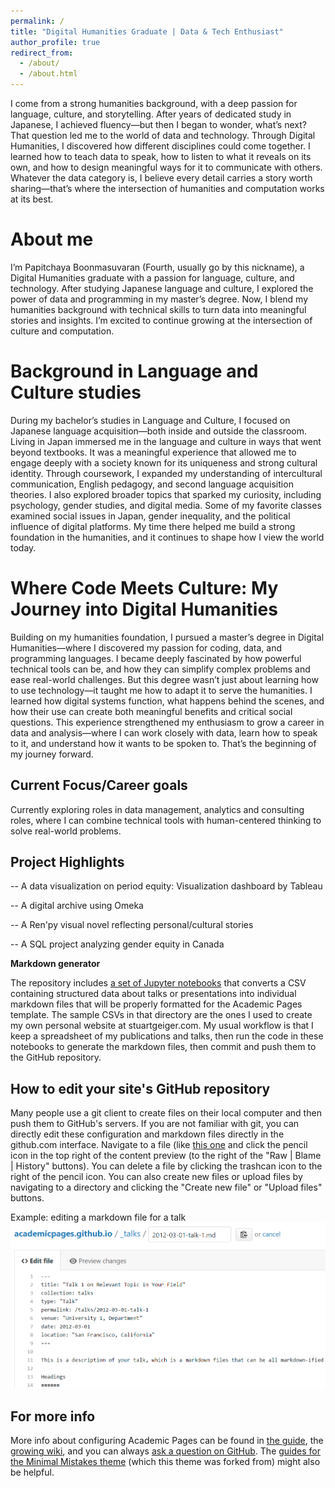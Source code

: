 ```yaml
---
permalink: /
title: "Digital Humanities Graduate | Data & Tech Enthusiast"
author_profile: true
redirect_from: 
  - /about/
  - /about.html
---
```


I come from a strong humanities background, with a deep passion for language, culture, and storytelling. After years of dedicated study in Japanese, I achieved fluency—but then I began to wonder, what’s next? That question led me to the world of data and technology. Through Digital Humanities, I discovered how different disciplines could come together. I learned how to teach data to speak, how to listen to what it reveals on its own, and how to design meaningful ways for it to communicate with others. Whatever the data category is, I believe every detail carries a story worth sharing—that’s where the intersection of humanities and computation works at its best.

About me
======
I’m Papitchaya Boonmasuvaran (Fourth, usually go by this nickname), a Digital Humanities graduate with a passion for language, culture, and technology. After studying Japanese language and culture, I explored the power of data and programming in my master’s degree. Now, I blend my humanities background with technical skills to turn data into meaningful stories and insights. I’m excited to continue growing at the intersection of culture and computation.

Background in Language and Culture studies
======
During my bachelor’s studies in Language and Culture, I focused on Japanese language acquisition—both inside and outside the classroom. Living in Japan immersed me in the language and culture in ways that went beyond textbooks. It was a meaningful experience that allowed me to engage deeply with a society known for its uniqueness and strong cultural identity. Through coursework, I expanded my understanding of intercultural communication, English pedagogy, and second language acquisition theories. I also explored broader topics that sparked my curiosity, including psychology, gender studies, and digital media. Some of my favorite classes examined social issues in Japan, gender inequality, and the political influence of digital platforms. My time there helped me build a strong foundation in the humanities, and it continues to shape how I view the world today.

Where Code Meets Culture: My Journey into Digital Humanities
======
Building on my humanities foundation, I pursued a master’s degree in Digital Humanities—where I discovered my passion for coding, data, and programming languages. I became deeply fascinated by how powerful technical tools can be, and how they can simplify complex problems and ease real-world challenges. But this degree wasn’t just about learning how to use technology—it taught me how to adapt it to serve the humanities. I learned how digital systems function, what happens behind the scenes, and how their use can create both meaningful benefits and critical social questions. This experience strengthened my enthusiasm to grow a career in data and analysis—where I can work closely with data, learn how to speak to it, and understand how it wants to be spoken to. That’s the beginning of my journey forward.

Current Focus/Career goals
------
Currently exploring roles in data management, analytics and consulting roles, where I can combine technical tools with human-centered thinking to solve real-world problems.  

Project Highlights
------
-- A data visualization on period equity: Visualization dashboard by Tableau

-- A digital archive using Omeka

-- A Ren'py visual novel reflecting personal/cultural stories

-- A SQL project analyzing gender equity in Canada

**Markdown generator**

The repository includes [a set of Jupyter notebooks](https://github.com/academicpages/academicpages.github.io/tree/master/markdown_generator
) that converts a CSV containing structured data about talks or presentations into individual markdown files that will be properly formatted for the Academic Pages template. The sample CSVs in that directory are the ones I used to create my own personal website at stuartgeiger.com. My usual workflow is that I keep a spreadsheet of my publications and talks, then run the code in these notebooks to generate the markdown files, then commit and push them to the GitHub repository.

How to edit your site's GitHub repository
------
Many people use a git client to create files on their local computer and then push them to GitHub's servers. If you are not familiar with git, you can directly edit these configuration and markdown files directly in the github.com interface. Navigate to a file (like [this one](https://github.com/academicpages/academicpages.github.io/blob/master/_talks/2012-03-01-talk-1.md) and click the pencil icon in the top right of the content preview (to the right of the "Raw | Blame | History" buttons). You can delete a file by clicking the trashcan icon to the right of the pencil icon. You can also create new files or upload files by navigating to a directory and clicking the "Create new file" or "Upload files" buttons. 

Example: editing a markdown file for a talk
![Editing a markdown file for a talk](/images/editing-talk.png)

For more info
------
More info about configuring Academic Pages can be found in [the guide](https://academicpages.github.io/markdown/), the [growing wiki](https://github.com/academicpages/academicpages.github.io/wiki), and you can always [ask a question on GitHub](https://github.com/academicpages/academicpages.github.io/discussions). The [guides for the Minimal Mistakes theme](https://mmistakes.github.io/minimal-mistakes/docs/configuration/) (which this theme was forked from) might also be helpful.
